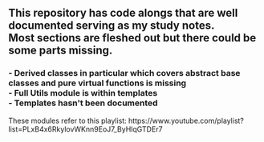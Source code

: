 <h2>This repository has code alongs that are well documented serving as my study notes.<br>
Most sections are fleshed out but there could be some parts missing.<br></h2>
  <h3>- Derived classes in particular which covers abstract base classes and pure virtual functions is missing<br>
  - Full Utils module is within templates<br>
  - Templates hasn't been documented</h3>

  <p>These modules refer to this playlist: https://www.youtube.com/playlist?list=PLxB4x6RkylovWKnn9EoJ7_ByHlqGTDEr7</p>
